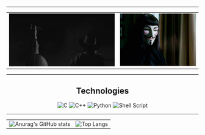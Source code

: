 ____

<table>
  <tr>
    <td>
      <img src="giphy.gif" alt="">
    </td>
    <td>
      <img src="giphy1.gif" alt="" style="width: 360px;">
    </td>
  </tr>
</table>

____

<div align="center">
  <h2> Technologies</h2>

  ![C](https://img.shields.io/badge/c-%2300599C.svg?style=for-the-badge&logo=c&logoColor=white)
  ![C++](https://img.shields.io/badge/c++-%2300599C.svg?style=for-the-badge&logo=c%2B%2B&logoColor=white)
  ![Python](https://img.shields.io/badge/python-3670A0?style=for-the-badge&logo=python&logoColor=ffdd54)
  ![Shell Script](https://img.shields.io/badge/shell_script-%23121011.svg?style=for-the-badge&logo=gnu-bash&logoColor=white)

</div>

_____

<table>
  <tr>
    <td>
      <img src="https://github-readme-stats.vercel.app/api?username=G0TTERDAMMERUNG&show_icons=true&theme=radical" alt="Anurag's GitHub stats">
    </td>
    <td>
      <img src="https://github-readme-stats.vercel.app/api/top-langs/?username=G0TTERDAMMERUNG&langs_count=8" alt="Top Langs">
    </td>
  </tr>
</table>